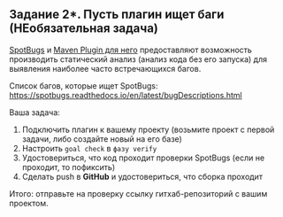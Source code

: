 ## Задание 2*. Пусть плагин ищет баги (НЕобязательная задача) ##
[SpotBugs](https://spotbugs.github.io/) и [Maven Plugin для него](https://spotbugs.readthedocs.io/en/latest/maven.html) предоставляют возможность производить статический анализ \(анализ кода без его запуска\) для выявления наиболее часто встречающихся багов\.

Список багов, которые ищет SpotBugs: https://spotbugs.readthedocs.io/en/latest/bugDescriptions.html

Ваша задача:

1. Подключить плагин к вашему проекту \(возьмите проект с первой задачи, либо создайте новый на его базе\)
2. Настроить `goal check` в `фазу verify`
3. Удостовериться, что код проходит проверки SpotBugs \(если не проходит, то пофиксить\)
4. Сделать push в **GitHub** и удостовериться, что сборка проходит

Итого: отправьте на проверку ссылку гитхаб-репозиторий с вашим проектом\.